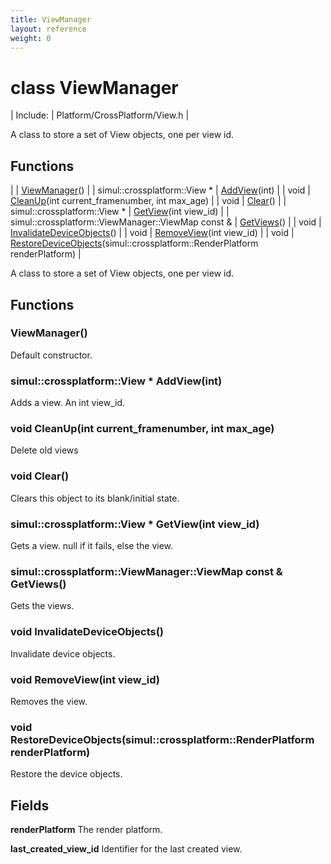 ```yaml
---
title: ViewManager
layout: reference
weight: 0
---
```

class ViewManager
===

| Include: | Platform/CrossPlatform/View.h |

A class to store a set of View objects, one per view id.
  


Functions
---

|  | [ViewManager](#ViewManager)() |
| simul::crossplatform::View * | [AddView](#AddView)(int) |
| void | [CleanUp](#CleanUp)(int current_framenumber, int max_age) |
| void | [Clear](#Clear)() |
| simul::crossplatform::View * | [GetView](#GetView)(int view_id) |
| simul::crossplatform::ViewManager::ViewMap  const & | [GetViews](#GetViews)() |
| void | [InvalidateDeviceObjects](#InvalidateDeviceObjects)() |
| void | [RemoveView](#RemoveView)(int view_id) |
| void | [RestoreDeviceObjects](#RestoreDeviceObjects)(simul::crossplatform::RenderPlatform renderPlatform) |

A class to store a set of View objects, one per view id.
  


Functions
---

### <a name="ViewManager"/> ViewManager()
Default constructor.

### <a name="AddView"/>simul::crossplatform::View * AddView(int)
Adds a view.
An int view_id.

### <a name="CleanUp"/>void CleanUp(int current_framenumber, int max_age)
Delete old views

### <a name="Clear"/>void Clear()
Clears this object to its blank/initial state.

### <a name="GetView"/>simul::crossplatform::View * GetView(int view_id)
Gets a view.
null if it fails, else the view.

### <a name="GetViews"/>simul::crossplatform::ViewManager::ViewMap  const & GetViews()
Gets the views.

### <a name="InvalidateDeviceObjects"/>void InvalidateDeviceObjects()
Invalidate device objects.

### <a name="RemoveView"/>void RemoveView(int view_id)
Removes the view.

### <a name="RestoreDeviceObjects"/>void RestoreDeviceObjects(simul::crossplatform::RenderPlatform renderPlatform)
Restore the device objects.

Fields
---

**renderPlatform**  The render platform.

**last_created_view_id**  Identifier for the last created view.
